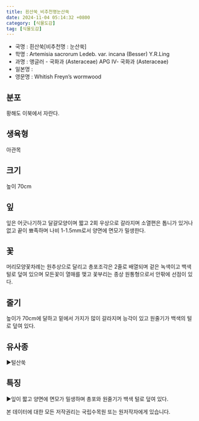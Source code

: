 ```yaml
---
title: 흰산쑥_비추천명눈산쑥
date: 2024-11-04 05:14:32 +0800
category: [식물도감]
tag: [식물도감]
---
```




- 국명 : 흰산쑥[비추천명 : 눈산쑥]
- 학명 : Artemisia sacrorum Ledeb. var. incana (Besser) Y.R.Ling
- 과명 : 앵글러 - 국화과 (Asteraceae) APG Ⅳ- 국화과 (Asteraceae)
- 일본명 : 
- 영문명 : Whitish Freyn’s wormwood


## 분포
황해도 이북에서 자란다.
## 생육형
아관목
## 크기
높이 70cm
## 잎
잎은 어긋나기하고 달걀모양이며 짧고 2회 우상으로 갈라지며 소열편은 톱니가 있거나 없고 끝이 뾰족하며 나비 1-1.5mm로서 양면에 면모가 밀생한다.
## 꽃
머리모양꽃차례는 원추상으로 달리고 총포조각은 2줄로 배열되며 겉은 녹색이고 백색 털로 덮여 있으며 모든꽃이 열매를 맺고 꽃부리는 종상 원통형으로서 안팎에 선점이 있다.
## 줄기
높이가 70cm에 달하고 밑에서 가지가 많이 갈라지며 능각이 있고 원줄기가 백색의 털로 덮여 있다.
## 유사종
▶털산쑥
## 특징
▶잎이 짧고 양면에 면모가 밀생하며 총포와 원줄기가 백색 털로 덮여 있다.






본 데이터에 대한 모든 저작권리는 국립수목원 또는 원저작자에게 있습니다.
